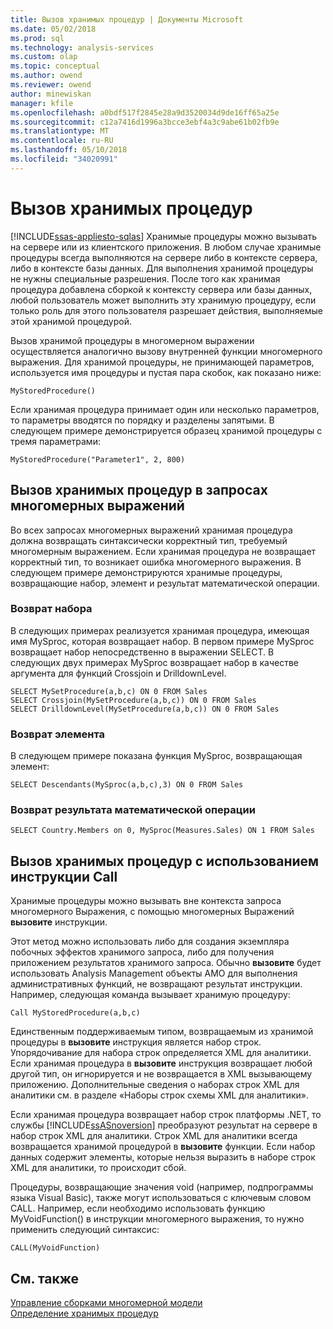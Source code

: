 ```yaml
---
title: Вызов хранимых процедур | Документы Microsoft
ms.date: 05/02/2018
ms.prod: sql
ms.technology: analysis-services
ms.custom: olap
ms.topic: conceptual
ms.author: owend
ms.reviewer: owend
author: minewiskan
manager: kfile
ms.openlocfilehash: a0bdf517f2845e28a9d3520034d9de16ff65a25e
ms.sourcegitcommit: c12a7416d1996a3bcce3ebf4a3c9abe61b02fb9e
ms.translationtype: MT
ms.contentlocale: ru-RU
ms.lasthandoff: 05/10/2018
ms.locfileid: "34020991"
---
```

# <a name="calling-stored-procedures"></a>Вызов хранимых процедур
[!INCLUDE[ssas-appliesto-sqlas](../../includes/ssas-appliesto-sqlas.md)]
  Хранимые процедуры можно вызывать на сервере или из клиентского приложения. В любом случае хранимые процедуры всегда выполняются на сервере либо в контексте сервера, либо в контексте базы данных. Для выполнения хранимой процедуры не нужны специальные разрешения. После того как хранимая процедура добавлена сборкой к контексту сервера или базы данных, любой пользователь может выполнить эту хранимую процедуру, если только роль для этого пользователя разрешает действия, выполняемые этой хранимой процедурой.  
  
 Вызов хранимой процедуры в многомерном выражении осуществляется аналогично вызову внутренней функции многомерного выражения. Для хранимой процедуры, не принимающей параметров, используется имя процедуры и пустая пара скобок, как показано ниже:  
  
```  
MyStoredProcedure()  
```  
  
 Если хранимая процедура принимает один или несколько параметров, то параметры вводятся по порядку и разделены запятыми. В следующем примере демонстрируется образец хранимой процедуры с тремя параметрами:  
  
```  
MyStoredProcedure("Parameter1", 2, 800)  
```  
  
## <a name="calling-stored-procedures-in-mdx-queries"></a>Вызов хранимых процедур в запросах многомерных выражений  
 Во всех запросах многомерных выражений хранимая процедура должна возвращать синтаксически корректный тип, требуемый многомерным выражением. Если хранимая процедура не возвращает корректный тип, то возникает ошибка многомерного выражения. В следующем примере демонстрируются хранимые процедуры, возвращающие набор, элемент и результат математической операции.  
  
### <a name="returning-a-set"></a>Возврат набора  
 В следующих примерах реализуется хранимая процедура, имеющая имя MySproc, которая возвращает набор. В первом примере MySproc возвращает набор непосредственно в выражении SELECT. В следующих двух примерах MySproc возвращает набор в качестве аргумента для функций Crossjoin и DrilldownLevel.  
  
```  
SELECT MySetProcedure(a,b,c) ON 0 FROM Sales  
SELECT Crossjoin(MySetProcedure(a,b,c)) ON 0 FROM Sales  
SELECT DrilldownLevel(MySetProcedure(a,b,c)) ON 0 FROM Sales  
```  
  
### <a name="returning-a-member"></a>Возврат элемента  
 В следующем примере показана функция MySproc, возвращающая элемент:  
  
```  
SELECT Descendants(MySproc(a,b,c),3) ON 0 FROM Sales  
```  
  
### <a name="returning-the-result-of-a-math-operation"></a>Возврат результата математической операции  
  
```  
SELECT Country.Members on 0, MySproc(Measures.Sales) ON 1 FROM Sales  
```  
  
## <a name="calling-stored-procedures-with-the-call-statement"></a>Вызов хранимых процедур с использованием инструкции Call  
 Хранимые процедуры можно вызывать вне контекста запроса многомерного Выражения, с помощью многомерных Выражений **вызовите** инструкции.  
  
 Этот метод можно использовать либо для создания экземпляра побочных эффектов хранимого запроса, либо для получения приложением результатов хранимого запроса. Обычно **вызовите** будет использовать Analysis Management объекты AMO для выполнения административных функций, не возвращают результат инструкции. Например, следующая команда вызывает хранимую процедуру:  
  
```  
Call MyStoredProcedure(a,b,c)  
```  
  
 Единственным поддерживаемым типом, возвращаемым из хранимой процедуры в **вызовите** инструкция является набор строк. Упорядочивание для набора строк определяется XML для аналитики. Если хранимая процедура в **вызовите** инструкция возвращает любой другой тип, он игнорируется и не возвращается в XML вызывающему приложению. Дополнительные сведения о наборах строк XML для аналитики см. в разделе «Наборы строк схемы XML для аналитики».  
  
 Если хранимая процедура возвращает набор строк платформы .NET, то службы [!INCLUDE[ssASnoversion](../../includes/ssasnoversion-md.md)] преобразуют результат на сервере в набор строк XML для аналитики. Строк XML для аналитики всегда возвращается хранимой процедурой в **вызовите** функции. Если набор данных содержит элементы, которые нельзя выразить в наборе строк XML для аналитики, то происходит сбой.  
  
 Процедуры, возвращающие значения void (например, подпрограммы языка Visual Basic), также могут использоваться с ключевым словом CALL. Например, если необходимо использовать функцию MyVoidFunction() в инструкции многомерного выражения, то нужно применить следующий синтаксис:  
  
```  
CALL(MyVoidFunction)  
```  
  
## <a name="see-also"></a>См. также  
 [Управление сборками многомерной модели](../../analysis-services/multidimensional-models/multidimensional-model-assemblies-management.md)   
 [Определение хранимых процедур](../../analysis-services/multidimensional-models-extending-olap-stored-procedures/defining-stored-procedures.md)  
  
  
